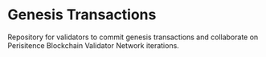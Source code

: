 # Genesis Transactions
Repository for validators to commit genesis transactions and collaborate on Perisitence Blockchain Validator Network iterations.
